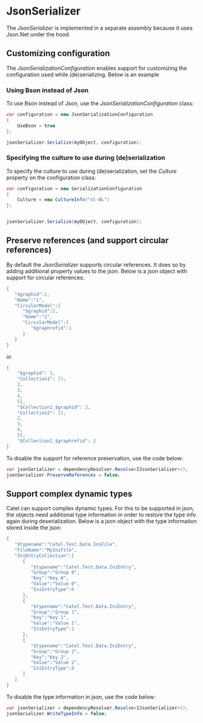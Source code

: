 # JsonSerializer

The *JsonSerializer* is implemented in a separate assembly because it uses Json.Net under the hood.

## Customizing configuration

The *JsonSerializationConfiguration* enables support for customizing the configuration used while (de)serializing. Below is an example

### Using Bson instead of Json

To use Bson instead of Json, use the *JsonSerializationConfiguration* class:

``` {.java data-syntaxhighlighter-params="brush: java; gutter: false; theme: Confluence" data-theme="Confluence" style="brush: java; gutter: false; theme: Confluence"}
var configuration = new JsonSerializationConfiguration
{
    UseBson = true
};

jsonSerializer.Serialize(myObject, configuration);
```

### Specifying the culture to use during (de)serialization

To specify the culture to use during (de)serialization, set the *Culture* property on the configuration class:

``` {.java data-syntaxhighlighter-params="brush: java; gutter: false; theme: Confluence" data-theme="Confluence" style="brush: java; gutter: false; theme: Confluence"}
var configuration = new SerializationConfiguration
{
    Culture = new CultureInfo("nl-NL")
};


jsonSerializer.Serialize(myObject, configuration);
```

## Preserve references (and support circular references)

By default the *JsonSerializer* supports circular references. It does so by adding additional property values to the json. Below is a json object with support for circular references:

``` {.java data-syntaxhighlighter-params="brush: java; gutter: false; theme: Confluence" data-theme="Confluence" style="brush: java; gutter: false; theme: Confluence"}
{  
   "$graphid":1,
   "Name":"1",
   "CircularModel":{  
      "$graphid":2,
      "Name":"2",
      "CircularModel":{  
         "$graphrefid":1
      }
   }
}
```

or

``` {.java data-syntaxhighlighter-params="brush: java; gutter: false; theme: Confluence" data-theme="Confluence" style="brush: java; gutter: false; theme: Confluence"}
{
    "$graphid": 1,
    "Collection1": [1,
    2,
    3,
    4,
    5],
    "$Collection1_$graphid": 2,
    "Collection2": [1,
    2,
    3,
    4,
    5],
    "$Collection2_$graphrefid": 2
}
```

To disable the support for reference preservation, use the code below:

``` {.java data-syntaxhighlighter-params="brush: java; gutter: false; theme: Confluence" data-theme="Confluence" style="brush: java; gutter: false; theme: Confluence"}
var jsonSerializer = dependencyResolver.Resolve<IJsonSerializer>();
jsonSerializer.PreserveReferences = false;
```

## Support complex dynamic types

Catel can support complex dynamic types. For this to be supported in json, the objects need additional type information in order to restore the type info again during deserialization. Below is a json object with the type information stored inside the json:

``` {.java data-syntaxhighlighter-params="brush: java; gutter: false; theme: Confluence" data-theme="Confluence" style="brush: java; gutter: false; theme: Confluence"}
{  
   "$typename":"Catel.Test.Data.IniFile",
   "FileName":"MyIniFile",
   "IniEntryCollection":[  
      {  
         "$typename":"Catel.Test.Data.IniEntry",
         "Group":"Group 0",
         "Key":"Key 0",
         "Value":"Value 0",
         "IniEntryType":0
      },
      {  
         "$typename":"Catel.Test.Data.IniEntry",
         "Group":"Group 1",
         "Key":"Key 1",
         "Value":"Value 1",
         "IniEntryType":1
      },
      {  
         "$typename":"Catel.Test.Data.IniEntry",
         "Group":"Group 2",
         "Key":"Key 2",
         "Value":"Value 2",
         "IniEntryType":0
      }
   ]
}
```

To disable the type information in json, use the code below:

``` {.java data-syntaxhighlighter-params="brush: java; gutter: false; theme: Confluence" data-theme="Confluence" style="brush: java; gutter: false; theme: Confluence"}
var jsonSerializer = dependencyResolver.Resolve<IJsonSerializer>();
jsonSerializer.WriteTypeInfo = false;
```
